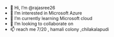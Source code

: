 - 👋 Hi, I’m @rajasree26
- 👀 I’m interested in Microsoft Azure 
- 🌱 I’m currently learning Microsoft cloud 
- 💞️ I’m looking to collaborate on 
- 📫 reach me 7/20 , hamali colony ,chilakalapudi 
<!---
rajasree26/rajasree26 is a ✨ special ✨ repository because its `README.md` (this file) appears on your GitHub profile.
You can click the Preview link to take a look at your changes.
--->
